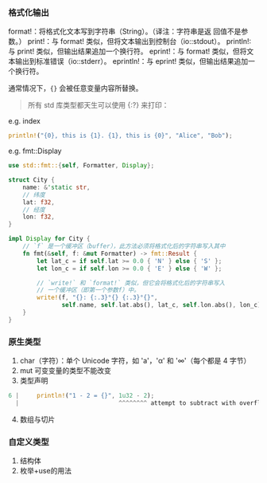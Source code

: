 


### 格式化输出

format!：将格式化文本写到字符串（String）。（译注：字符串是返 回值不是参数。）
print!：与 format! 类似，但将文本输出到控制台（io::stdout）。
println!: 与 print! 类似，但输出结果追加一个换行符。
eprint!：与 format! 类似，但将文本输出到标准错误（io::stderr）。
eprintln!：与 eprint! 类似，但输出结果追加一个换行符。

通常情况下，`{}` 会被任意变量内容所替换。
> 所有 std 库类型都天生可以使用 {:?} 来打印：  

e.g.  index
```rust
println!("{0}, this is {1}. {1}, this is {0}", "Alice", "Bob");
```

e.g. fmt::Display
```rust
use std::fmt::{self, Formatter, Display};

struct City {
    name: &'static str,
    // 纬度
    lat: f32,
    // 经度
    lon: f32,
}

impl Display for City {
    // `f` 是一个缓冲区（buffer），此方法必须将格式化后的字符串写入其中
    fn fmt(&self, f: &mut Formatter) -> fmt::Result {
        let lat_c = if self.lat >= 0.0 { 'N' } else { 'S' };
        let lon_c = if self.lon >= 0.0 { 'E' } else { 'W' };

        // `write!` 和 `format!` 类似，但它会将格式化后的字符串写入
        // 一个缓冲区（即第一个参数f）中。
        write!(f, "{}: {:.3}°{} {:.3}°{}",
               self.name, self.lat.abs(), lat_c, self.lon.abs(), lon_c)
    }
}

```

### 原生类型

1. char（字符）：单个 Unicode 字符，如 'a'，'α' 和 '∞'（每个都是 4 字节）
2. mut 可变变量的类型不能改变
3. 类型声明
```rust
6 |     println!("1 - 2 = {}", 1u32 - 2);
  |                            ^^^^^^^^ attempt to subtract with overflow
```
4. 数组与切片

### 自定义类型
1. 结构体
2. 枚举+use的用法

